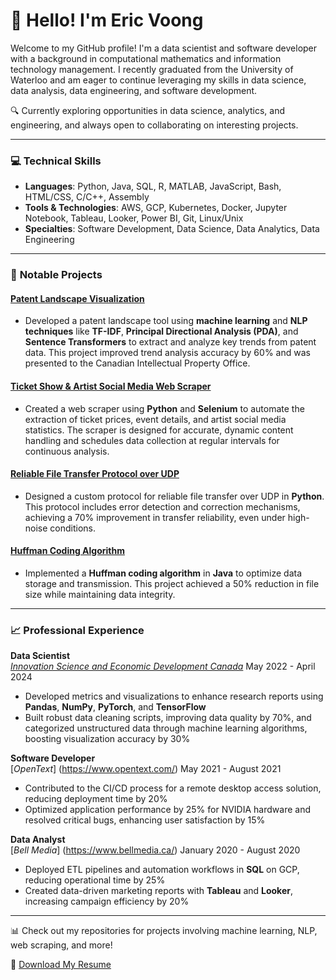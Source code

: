 # 👋 Hello! I'm Eric Voong
Welcome to my GitHub profile! I'm a data scientist and software developer with a background in computational mathematics and information technology management. I recently graduated from the University of Waterloo and am eager to continue leveraging my skills in data science, data analysis, data engineering, and software development.

🔍 Currently exploring opportunities in data science, analytics, and engineering, and always open to collaborating on interesting projects.

---

### 💻 **Technical Skills**
- **Languages**: Python, Java, SQL, R, MATLAB, JavaScript, Bash, HTML/CSS, C/C++, Assembly
- **Tools & Technologies**: AWS, GCP, Kubernetes, Docker, Jupyter Notebook, Tableau, Looker, Power BI, Git, Linux/Unix
- **Specialties**:  Software Development, Data Science, Data Analytics, Data Engineering

---

### 🌟 **Notable Projects**

#### [**Patent Landscape Visualization**](https://ised-isde.canada.ca/site/canadian-intellectual-property-office/sites/default/files/attachments/2022/CIPOCS-1912-CPLFPMT-eng.pdf#page=29)
- Developed a patent landscape tool using **machine learning** and **NLP techniques** like **TF-IDF**, **Principal Directional Analysis (PDA)**, and **Sentence Transformers** to extract and analyze key trends from patent data. This project improved trend analysis accuracy by 60% and was presented to the Canadian Intellectual Property Office.

#### [**Ticket Show & Artist Social Media Web Scraper**](https://github.com/evoong/Stubhub-Tracker)
- Created a web scraper using **Python** and **Selenium** to automate the extraction of ticket prices, event details, and artist social media statistics. The scraper is designed for accurate, dynamic content handling and schedules data collection at regular intervals for continuous analysis.

#### [**Reliable File Transfer Protocol over UDP**](https://github.com/evoong/Reliable-File-Transfer-Protocol-over-UDP)
- Designed a custom protocol for reliable file transfer over UDP in **Python**. This protocol includes error detection and correction mechanisms, achieving a 70% improvement in transfer reliability, even under high-noise conditions.

#### [**Huffman Coding Algorithm**](https://github.com/evoong/Huffman)
- Implemented a **Huffman coding algorithm** in **Java** to optimize data storage and transmission. This project achieved a 50% reduction in file size while maintaining data integrity.

---

### 📈 **Professional Experience**

**Data Scientist**  
[*Innovation Science and Economic Development Canada*](https://ised-isde.canada.ca/site/ised/en)
May 2022 - April 2024  
- Developed metrics and visualizations to enhance research reports using **Pandas**, **NumPy**, **PyTorch**, and **TensorFlow**
- Built robust data cleaning scripts, improving data quality by 70%, and categorized unstructured data through machine learning algorithms, boosting visualization accuracy by 30%

**Software Developer**  
[*OpenText*] (https://www.opentext.com/) 
May 2021 - August 2021  
- Contributed to the CI/CD process for a remote desktop access solution, reducing deployment time by 20%
- Optimized application performance by 25% for NVIDIA hardware and resolved critical bugs, enhancing user satisfaction by 15%

**Data Analyst**  
[*Bell Media*] (https://www.bellmedia.ca/) 
January 2020 - August 2020  
- Deployed ETL pipelines and automation workflows in **SQL** on GCP, reducing operational time by 25%
- Created data-driven marketing reports with **Tableau** and **Looker**, increasing campaign efficiency by 20%

---
📊 Check out my repositories for projects involving machine learning, NLP, web scraping, and more!


📄 [Download My Resume](Eric_Voong_Resume.pdf)
